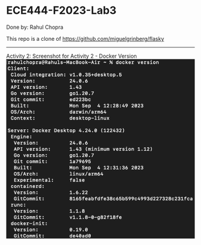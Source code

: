 # ECE444-F2023-Lab3

Done by: Rahul Chopra

This repo is a clone of https://github.com/miguelgrinberg/flasky

***

Activity 2: Screenshot for Activity 2 - Docker Version
![Activity 2 Screenshot](Screenshots/Activity_2.png)